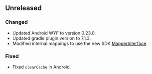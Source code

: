 ## Unreleased

### Changed
* Updated Android WYF to version 0.23.0.
* Updated gradle plugin version to 7.1.3.
* Modified internal mappings to use the new SDK [MapperInterface](https://developers.situm.com/sdk_documentation/android/javadoc/latest/es/situm/sdk/model/mapperinterface).

### Fixed
* Fixed `clearCache` in Android.